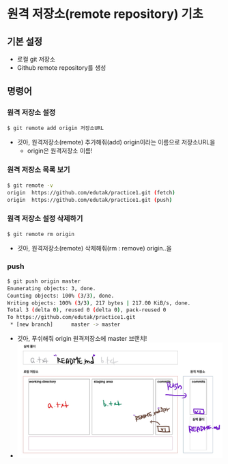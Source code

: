 # 원격 저장소(remote repository) 기초

## 기본 설정

* 로컬 git 저장소
* Github remote repository를 생성



## 명령어

### 원격 저장소 설정

```bash
$ git remote add origin 저장소URL
```

* 깃아, 원격저장소(remote) 추가해줘(add) origin이라는 이름으로 저장소URL을
  * origin은 원격저장소 이름!



### 원격 저장소 목록 보기

```bash
$ git remote -v
origin  https://github.com/edutak/practice1.git (fetch)
origin  https://github.com/edutak/practice1.git (push)
```



### 원격 저장소 설정 삭제하기

```bash
$ git remote rm origin
```

* 깃아, 원격저장소(remote) 삭제해줘(rm : remove) origin..을



### push

```bash
$ git push origin master
Enumerating objects: 3, done.
Counting objects: 100% (3/3), done.
Writing objects: 100% (3/3), 217 bytes | 217.00 KiB/s, done.
Total 3 (delta 0), reused 0 (delta 0), pack-reused 0
To https://github.com/edutak/practice1.git
 * [new branch]      master -> master
```

* 깃아, 푸쉬해줘 origin 원격저장소에 master 브랜치!
* ![원격저장소](md-images/%EC%9B%90%EA%B2%A9%EC%A0%80%EC%9E%A5%EC%86%8C.jpg)